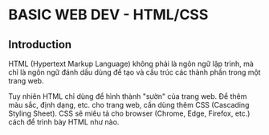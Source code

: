 # BASIC WEB DEV - HTML/CSS

## Introduction

HTML (Hypertext Markup Language) không phải là ngôn ngữ lập trình, mà chỉ là ngôn ngữ đánh dấu dùng để tạo và cấu trúc các thành phần trong một trang web.

Tuy nhiên HTML chỉ dùng để hình thành "sườn" của trang web. Để thêm màu sắc, định dạng, etc. cho trang web, cần dùng thêm CSS (Cascading Styling Sheet). CSS sẽ miêu tả cho browser (Chrome, Edge, Firefox, etc.) cách để trình bày HTML như nào.

